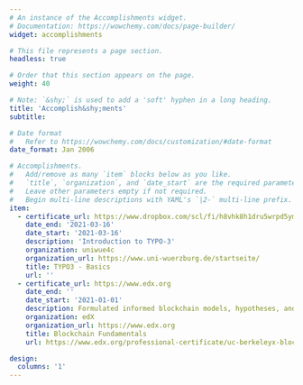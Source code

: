 ```yaml
---
# An instance of the Accomplishments widget.
# Documentation: https://wowchemy.com/docs/page-builder/
widget: accomplishments

# This file represents a page section.
headless: true

# Order that this section appears on the page.
weight: 40

# Note: `&shy;` is used to add a 'soft' hyphen in a long heading.
title: 'Accomplish&shy;ments'
subtitle:

# Date format
#   Refer to https://wowchemy.com/docs/customization/#date-format
date_format: Jan 2006

# Accomplishments.
#   Add/remove as many `item` blocks below as you like.
#   `title`, `organization`, and `date_start` are the required parameters.
#   Leave other parameters empty if not required.
#   Begin multi-line descriptions with YAML's `|2-` multi-line prefix.
item:
  - certificate_url: https://www.dropbox.com/scl/fi/h8vhk8h1dru5wrpd5ym1y/Zertifikat_Typo_3.pdf     rlkey=x7nkgt7cu9ro7aor0866dyecr&dl=0
    date_end: '2021-03-16'
    date_start: '2021-03-16'
    description: 'Introduction to TYPO-3'
    organization: uniwue4c
    organization_url: https://www.uni-wuerzburg.de/startseite/
    title: TYPO3 - Basics
    url: ''
  - certificate_url: https://www.edx.org
    date_end: ''
    date_start: '2021-01-01'
    description: Formulated informed blockchain models, hypotheses, and use cases.
    organization: edX
    organization_url: https://www.edx.org
    title: Blockchain Fundamentals
    url: https://www.edx.org/professional-certificate/uc-berkeleyx-blockchain-fundamentals

design:
  columns: '1'
---
```

